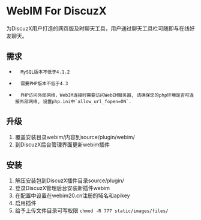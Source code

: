 WebIM For DiscuzX
=================================

为DiscuzX用户打造的网页版及时聊天工具，用户通过聊天工具栏可随即与在线好友聊天。


需求
-----------------------------

*       MySQL版本不低于4.1.2
*       需要PHP版本不低于4.3
*       PHP访问外部网络，WebIM连接时需要访问WebIM服务器, 请确保您的php环境是否可连接外部网络, 设置php.ini中`allow_url_fopen=ON`.


升级
---------------------------------

1.	覆盖安装目录webim/内容到source/plugin/webim/
2.	到DiscuzX后台管理界面更新webim插件


安装
---------------------------------

1.	解压安装包到DiscuzX插件目录source/plugin/
2.	登录DiscuzX管理后台安装新插件webim
3.	在配置中设置在webim20.cn注册的域名和apikey
4.	启用插件
5.	给予上传文件目录可写权限 `chmod -R 777 static/images/files/` 




